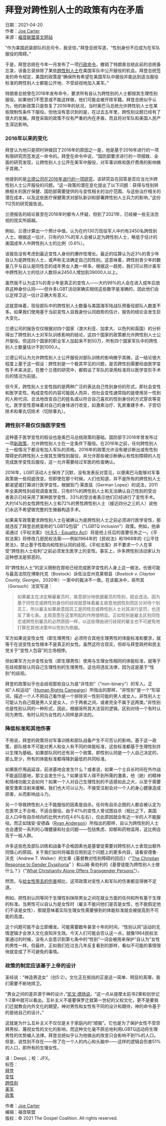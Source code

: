 # 拜登对跨性别人士的政策有内在矛盾

日期：2021-04-20  
作者：[Joe Carter](https://profile/joe-carter)  
来源：[福音联盟英文网站](https://www.thegospelcoalition.org/article/the-radical-incoherence-of-bidens-transgender-policy/)  

“作为美国武装部队的总司令，我坚信，”拜登总统写道，“性别身份不应成为在军队服役的障碍。”

于是，拜登总统在今年一月发布了一项[行政命令](https://www.whitehouse.gov/briefing-room/presidential-actions/2021/01/25/executive-order-on-enabling-all-qualified-americans-to-serve-their-country-in-uniform/)，撤销了特朗普总统此前的总统备忘录，该备忘录排除了某些[跨性别人士](https://zh.wikipedia.org/wiki/%E8%B7%A8%E6%80%A7%E5%88%A5)在美国军队中公开服役的机会。拜登总统签发的命令规定，美国的政策是“确保所有希望在美国军队中服役并能达到适当服役标准的跨性别人士都能公开地、不受歧视地加入美军。”

特朗普总统曾在2018年发布命令，要求所有自认为跨性别的人士都按其生理性别服役。如果他们不愿意或不能这样做，他们可能会被开除军籍。拜登总统似乎认为，他的新政策只是恢复了2016年的状况，当时奥巴马总统允许跨性别人士在某些限制性条件下服役。但他没有意识到的是，在过去五年里，跨性别议题已经有了很大的发展。拜登采取的政策不仅有严重的内在矛盾，而且将对军队和美国人民产生深远影响。

### 2016年以来的变化

拜登认为他只是把时钟拨回了2016年的原因之一是，他是基于2016年进行的一项有限研究而签发这一命令的。拜登在命令中说，“国防部要求进行的一项细致、全面的研究发现，让跨性别人士公开在美军中服役，对军事训练和医疗费用的影响微乎其微。”

他提到的是[兰德公司在2016年进行的一项研究](https://www.rand.org/pubs/research_reports/RR1530.html)，该研究旨在回答是否应当允许跨性别人士公开服役的问题。“这一政策的潜在变化提出了以下问题：获得与性别转换相关的医疗保健、国防部需要提供的与变性相关的治疗范围、与这些治疗相关的潜在成本，以及这些医疗保健需求对部队新训和部署跨性别人士兵力的影响，”这份112页的研究报告说。

兰德报告的结论甚至在2016年时都令人怀疑，但到了2021年，已经被一些无法忽视的现实所超越。

例如，兰德计算出一个预计中值，认为在约130万现役军人中约有2450名跨性别人士。根据这一估计，只有约0.1%的军人会被认定为跨性别人士，略低于估计的美国成年人中跨性别人士的比例（0.6%）。

该报告没有考虑到最近变性人身份的爆炸性增长。最近的估算认为近3%的青少年自认为是跨性别人士，或声称无法确定自己的性别。这意味着，跨性别青少年的数量几乎与自认是同性恋的成年男女人数一样多。根据这一趋势，我们可以预计美军中跨性别人士的估计人数将从2450人增加到39000人以上。

虽然我不认为这3%的青少年是真正的变性人——大约99%的人会在进入成年后放弃这种身份认同——但许多LGBT活动家确实相信这些数字是准确的，因此他们会认定捍卫这一估计正确大有意义。

这就意味着，现役部队中的跨性别人士数量与美国海军陆战队预备役部队人数差不多。如果我们使用基于当前变性人自我身份认同趋势的估计，报告的结论会发生巨大变化。

兰德公司的报告仅仅根据对四个国家（澳大利亚、加拿大、以色列和英国）的分析得出了跨性别人士对军队训练影响的结论，这四个国家的政策都允许跨性别人士公开服役。但这四个国家的职业军人加起来不到50万，所有四个国家军队中的跨性别人士数量估计不到1000人。

兰德公司认为允许跨性别人士公开服役对部队训练的影响微乎其微，这一结论很大程度上基于这一假设：跨性别是一个极其罕见的问题，是否跨性别需要经由医学变性手术来决定。在整个兰德的研究中，都假设了军队的录用标准将以医学变形手术后的情况为前提。

但今天，跨性别人士变性指的是两种广泛的表达自己性别身份的形式，即社会变性和医学变性。构成变性的内容可能因人而异，但社会变性通常指的是使用另一性别的人称代词、合法地改变自己的姓名或以符合自己喜欢的性别身份的方式穿衣等变化。医学变性意味着对自己的身体进行改变，如激素治疗、乳房重建手术、子宫切除术和睾丸切除术（切除睾丸）。

### 跨性别不是仅仅指医学变性

这种基于医学变性的假设也是奥巴马总统政策的基础。国防部于2016年曾发布过一项[新政策](https://dod.defense.gov/Portals/1/features/2016/0616_policy/Transgender-Implementation-Fact-Sheet.pdf)，允许跨性别人士在一定条件下服役。在2016年之前，任何跨性别人士一般情况下都没有加入军队的资格。2016年的政策允许没有被诊断出或有性别障碍史的跨性别人士按其生理性别服役，并允许那些被诊断确认有性别障碍的人在完成医学变性后服役，这一允许需要经过军医的检查确认。

2016年，LGBT活动人士保持了沉默、没有发表反对意见，以便奥巴马能够对军事政策做一些彻底改变。但即使在那个时候，人们也知道，并不是所有的跨性别人士都渴望或打算进行医学变性。根据哲门·莱皮兹（German Lopez）的说法，2011年全美跨性别歧视调查发现，只有61%的跨性别人士和无法确认自己性别的受访者表示已经采用了某种医学变性，33%的受访者表示他们已经进行了变性手术。大约14%的女性跨性别人士和72%的男性跨性别人士（接近四分之三的人）说他们永远不希望做完整的生殖器构造手术。

如果美军政策要求跨性别人士在被确认为是跨性别人士之前必须进行医学变性，那就违反了拜登总统宣称的“LGBTQ包容”（"LGBTQ inclusion"）政策。例如，他承诺通过《平权法案》（[H.R.5 - Equality Act](https://www.congress.gov/bill/116th-congress/house-bill/5/text)）将是他上任后的首要任务之一。《平权法案》将修改几部民权法案——例如1964年的《民权法》和1968年的《公平住房法》，禁止基于性取向和性别认同的歧视。《平权法案》并不要求一个人在享受“跨性别人士权利”之前必须发生医学上的变性。事实上，许多跨性别活动家认为这种想法是邪恶的。

将“跨性别人士”的定义限制在那些已经完成医学变性的人身上这一做法，也很可能与最高法院在博斯托克（Bostock）诉佐治亚州克莱顿县（_Bostock v. Clayton County, Georgia_，2020年）一案中的裁决不一致。在该裁决中，哥所其（Gorsuch）法官写道：

> 如果雇主在决定解雇雇员时，故意部分地依据雇员的性别，就会违法。因为基于同性恋或跨性别身份的歧视就意味着雇主故意地因性别而区分对待个别员工，所以雇主如果故意因员工是同性恋或跨性别人士对其进行惩罚，也违反了第七条。主观意愿在这里所起的作用很明显。正如性别是雇主区别同性恋或跨性别雇员的必然原因一样，以这些理由进行歧视的雇主也不可避免地打算在其他决策中以性别为依据。

军方如果说变性女性（即生理男性）必须符合其他生理男性的体能标准和要求，就等于在说变性女性根本不是真正的女性。虽然这符合现实，但却与拜登政府和民主党关于“变性人包容”的立场相悖。

但如果军方允许变性女性（即生理男性）使用与生理女性相同的体能标准，就等于在歧视那些认同自己生理性别的生理男性。这也将违反法律，因为这是基于“性别”的歧视。

拜登的政策似乎也会歧视那些自认为是“非性别”（"non-binary"）的军人。正如“人权运动”（[Human Rights Campaign](https://www.hrc.org/resources/glossary-of-terms)）所指出的那样，“非性别”是一个“形容词，描述一个人不把自己看作是一个排除另一性别可能的男人或女人。非性别人士可能认为自己既是男人又是女人，介于两者之间，或者完全不属于这两类。”非性别也是性别认同的一种形式，因此，根据哥所其大法官的逻辑，区别对待一个有时认同为男性、有时认同为女性的人同样是非法的。

### 降低标准和其他伤害

不用说，拜登的政策将对军事训练和部队战备产生不可否认的影响。基于这一政策，部队根本不可能对男人和女人有不同的体能标准，这些标准都基于生理性别并以生理为基础。如果部队同时还有另一个政策，即性别认同是一个人自己决定的，那么至少，所有的体能标准都得降到最低的共同标准。

如果医疗用品延误，前进基地会发生什么？或者说，如果一个士兵长时间在外作战不能返回基地，那又会发生什么？如果该军人得不到所需的激素，他（她）的精神和情绪功能又会如何？如果一个人对自己生理性别的不适感如此之大，以至于需要接受激素注射来缓解，我们也大可以认为，不接受注射会对一个人的身心健康造成损害，从而影响战斗力。

另一个导致跨性别人士不能服役的因素是自杀。任何有自杀企图的人都会被认定为在医学上不合格，不适合服役。由于41%的变性人曾试图自杀（相比之下，美国总人口中有自杀倾向的比例大约在4.6%左右），仅此原因就会有近一半的人不能服役。而正如瑞安·安德森（[Ryan Anderson](http://www.heritage.org/civil-society/commentary/5-good-reasons-why-transgender-accommodations-arent-compatible-military)）所指出的那样，自认为跨性别的人士也会遭受一系列的心理健康和社会问题——包括焦虑、抑郁和药物滥用，这比例会高于一般人群。

许多这些危及部队训练和战备不合格因素也是基督徒需要对跨性别人士表现出额外同情心的原因。关于我们如何将福音应用到这个问题上的更多内容，请看安德鲁·沃克（Andrew T. Walker）的文章《基督教对性别障碍的回应》（"[The Christian Response to Gender Dysphoria](https://www.thegospelcoalition.org/article/the-christian-response-to-gender-dysphoria)" ）和山姆·奥伯利的《基督徒能为跨性别人士做什么？》（"[What Christianity Alone Offers Transgender Persons"](https://www.thegospelcoalition.org/article/what-christianity-alone-offers-transgender-persons)）。

然而，与[给女性带去的伤害](https://www.thegospelcoalition.org/article/justice-department-men-can-be-women-too/)相比，这项政策对变性人和军队的伤害都显得微不足道。

例如，把性别认同等同于生理性别抹除男女之间在就业方面的任何和所有基于生理的标准。当男性可以自认为是女性时（雇主不能问他们是否是女性，也不能假定他们不该是女性），那就意味着实际生理女性需要够到的体能标准就会被提高到不可能的高度。

这个问题可能不会立即爆发。可能需要数年甚至十年的时间，“性别认同”运动的无情逻辑才会渗入文化良知并生效。今天人们可能会否认这一点，就像1964民权法案通过的时候，没有人会意识到第七条中的“性别”一词会被用来保护“自认为”女性的男性一样。但最终，正如我们在过去几年反复看到的那样，看似不可能的事情很快就变成了不可避免的事情。

### **政策的制定应该基于上帝的设计**

圣经说：“神造男造女”（创5:2）。文化正在抵挡的正是这一简单、明显的真理，我们需要不断地捍卫。

“男女之间的差异源于神的设计，”[凯文·德扬说](https://blogs.thegospelcoalition.org/kevindeyoung/2016/04/22/9-marks-of-healthy-biblical-complementarianism/)。“这一点从提摩太前书2章和创世记1-2章中就可以看出。互补主义不是要保罗迁就第一世纪的父权文化，更不是要我们迁就教会内外文化的期望。神对男性和女性有不同的设计和期待，神的命令基于的是祂自己的设计。”

这就是为什么互补主义不仅仅是关于家庭内的“顺服”。它也是为了保护女性不受崇拜男权、蔑视女性的文化的影响，而这种文化毫不顾忌地利用LGBTQ运动将生理男性的优势编入法律。拜登总统似乎认为他做出的改变只会影响不到1%的人口。但是，说性别不存在——除了在一个人的内心和头脑中——这样的逻辑会伤害51%的人口，即所有的生理女性。

译：DeepL；校：JFX。  
标签：  
[拜登](/topics/%e6%8b%9c%e7%99%bb)  
[变性](/topics/%e5%8f%98%e6%80%a7)  
[跨性别](/topics/%e8%b7%a8%e6%80%a7%e5%88%ab)  
[美军](/topics/%e7%be%8e%e5%86%9b)  
[政策](/topics/%e6%94%bf%e7%ad%96)  

作者：[Joe Carter](https://profile/joe-carter)  
编辑：福音联盟  
版权：© 2021 The Gospel Coalition. All rights reserved.